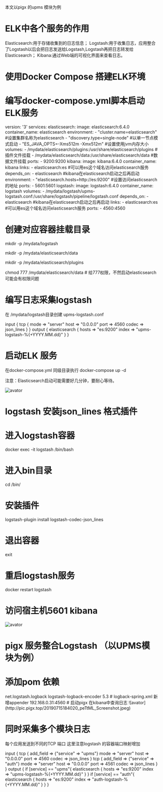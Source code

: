 本文以pigx 的upms 模块为例

# ELK中各个服务的作用
Elasticsearch:用于存储收集到的日志信息；
Logstash:用于收集日志，应用整合了Logstash以后会把日志发送给Logstash,Logstash再把日志转发给Elasticsearch；
Kibana:通过Web端的可视化界面来查看日志。
# 使用Docker Compose 搭建ELK环境
# 编写docker-compose.yml脚本启动ELK服务
version: '3'
services:
  elasticsearch:
    image: elasticsearch:6.4.0
    container_name: elasticsearch
    environment:
      - "cluster.name=elasticsearch" #设置集群名称为elasticsearch
      - "discovery.type=single-node" #以单一节点模式启动
      - "ES_JAVA_OPTS=-Xms512m -Xmx512m" #设置使用jvm内存大小
    volumes:
      - /mydata/elasticsearch/plugins:/usr/share/elasticsearch/plugins #插件文件挂载
      - /mydata/elasticsearch/data:/usr/share/elasticsearch/data #数据文件挂载
    ports:
      - 9200:9200
  kibana:
    image: kibana:6.4.0
    container_name: kibana
    links:
      - elasticsearch:es #可以用es这个域名访问elasticsearch服务
    depends_on:
      - elasticsearch #kibana在elasticsearch启动之后再启动
    environment:
      - "elasticsearch.hosts=http://es:9200" #设置访问elasticsearch的地址
    ports:
      - 5601:5601
  logstash:
    image: logstash:6.4.0
    container_name: logstash
    volumes:
      - /mydata/logstash/upms-logstash.conf:/usr/share/logstash/pipeline/logstash.conf 
    depends_on:
      - elasticsearch #kibana在elasticsearch启动之后再启动
    links:
      - elasticsearch:es #可以用es这个域名访问elasticsearch服务
    ports:
      - 4560:4560

# 创建对应容器挂载目录
mkdir -p /mydata/logstash

mkdir -p /mydata/elasticsearch/data

mkdir -p /mydata/elasticsearch/plugins


chmod 777 /mydata/elasticsearch/data  # 给777权限，不然启动elasticsearch 可能会有权限问题

# 编写日志采集logstash
在 /mydata/logstash目录创建 upms-logstash.conf

input {
  tcp {
    mode => "server"
    host => "0.0.0.0"
    port => 4560
    codec => json_lines
  }
}
output {
  elasticsearch {
    hosts => "es:9200"
    index => "upms-logstash-%{+YYYY.MM.dd}"
  }
}
# 启动ELK 服务
在docker-compose.yml 同级目录执行 docker-compose up -d

注意：Elasticsearch启动可能需要好几分钟，要耐心等待。

![avator](http://pic.pigx.top/20190715182848_Mc6EOJ_Screenshot.jpeg)


# logstash 安装json_lines 格式插件
# 进入logstash容器
docker exec -it logstash /bin/bash
# 进入bin目录
cd /bin/
# 安装插件
logstash-plugin install logstash-codec-json_lines
# 退出容器
exit
# 重启logstash服务
docker restart logstash
# 访问宿主机5601 kibana
![avator](http://pic.pigx.top/20190715184332_xELEGZ_Screenshot.jpeg)


# pigx 服务整合Logstash （以UPMS模块为例）
# 添加pom 依赖
<!--集成logstash-->
<dependency>
    <groupId>net.logstash.logback</groupId>
    <artifactId>logstash-logback-encoder</artifactId>
    <version>5.3</version>
</dependency>
# logback-spring.xml 新增appender
 <!--输出到logstash的appender-->
<appender name="LOGSTASH" class="net.logstash.logback.appender.LogstashTcpSocketAppender">
    <!--可以访问的logstash日志收集端口-->
    <destination>192.168.0.31:4560</destination>
    <encoder charset="UTF-8" class="net.logstash.logback.encoder.LogstashEncoder"/>
</appender>
<root level="INFO">
    <appender-ref ref="LOGSTASH"/>
</root>
# 启动pigx 在kibana中查询日志
![avator](http://pic.pigx.top/20190715184020_peTtML_Screenshot.jpeg)

# 同时采集多个模块日志
每个应用发送到不同的TCP 端口 这里注意logstash 的容器端口映射增加

input {
  tcp {
   add_field => {"service" => "upms"}
    mode => "server"
    host => "0.0.0.0"
    port => 4560
    codec => json_lines
  }
  tcp {
   add_field => {"service" => "auth"}
    mode => "server"
    host => "0.0.0.0"
    port => 4561
    codec => json_lines
  }
}
output {
   if [service] == "upms"{
    elasticsearch {
      hosts => "es:9200"
      index => "upms-logstash-%{+YYYY.MM.dd}"
    }
   }
  if [service] == "auth"{
    elasticsearch {
      hosts => "es:9200"
      index => "auth-logstash-%{+YYYY.MM.dd}"
    }
   }
}